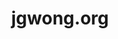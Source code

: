 ---
title: 'jgwong.org'
url: 'https://jgwong.org'
tags: ['web developer', 'journal comic', 'artist']
updatesFeed: 'https://jgwong.org/blog/feed/'
nsfw: false
rss: true
---